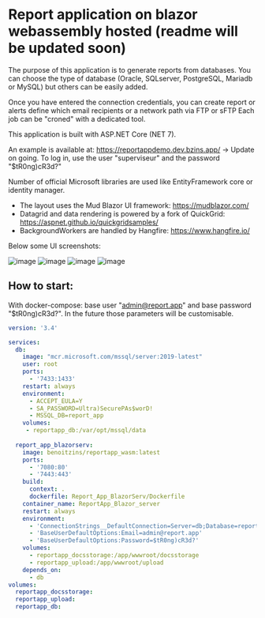 # Report application on blazor webassembly hosted (readme will be updated soon)

The purpose of this application is to generate reports from databases. You can choose the type of database (Oracle, SQLserver, PostgreSQL, Mariadb or MySQL) but others can be easily added.

Once you have entered the connection credentials, you can create report or alerts define which email recipients or a network path via FTP or sFTP
Each job can be "croned" with a dedicated tool.

This application is built with ASP.NET Core (NET 7).

An example is available at: https://reportappdemo.dev.bzins.app/ -> Update on going. 
To log in, use the user "superviseur" and the password "$tR0ng)cR3d?"

Number of official Microsoft libraries are used like EntityFramework core or identity manager.

* The layout uses the Mud Blazor UI framework: https://mudblazor.com/
* Datagrid and data rendering is powered by a fork of QuickGrid: https://aspnet.github.io/quickgridsamples/
* BackgroundWorkers are handled by Hangfire: https://www.hangfire.io/


Below some UI screenshots:

![image](https://user-images.githubusercontent.com/46160493/213934774-20c90656-1c1d-4afc-86a0-976ddaa37dc7.png)
![image](https://user-images.githubusercontent.com/46160493/213935278-7ae761d8-4ca8-4163-84d7-9754b9d323f6.png)
![image](https://user-images.githubusercontent.com/46160493/213935358-487dfb89-c353-4989-9044-995a6483b856.png)
![image](https://user-images.githubusercontent.com/46160493/213935415-875a4ed1-f357-48db-a4cf-b2386ce40e56.png)

## How to start:

With docker-compose: base user "admin@report.app" and base password "$tR0ng)cR3d?". In the future those parameters will be customisable.

```yml
version: '3.4'

services:
  db:
    image: "mcr.microsoft.com/mssql/server:2019-latest"
    user: root
    ports:
      - '7433:1433'    
    restart: always
    environment:
      - ACCEPT_EULA=Y
      - SA_PASSWORD=Ultra)SecurePAs$worD!
      - MSSQL_DB=report_app
    volumes:
     - reportapp_db:/var/opt/mssql/data
     
  report_app_blazorserv:
    image: benoitzins/reportapp_wasm:latest
    ports:
      - '7080:80'
      - '7443:443'
    build:
      context: .
      dockerfile: Report_App_BlazorServ/Dockerfile
    container_name: ReportApp_Blazor_server
    restart: always
    environment:
      - 'ConnectionStrings__DefaultConnection=Server=db;Database=report_app;User Id=sa;Password=Ultra)SecurePAs$worD!;MultipleActiveResultSets=true'
      - 'BaseUserDefaultOptions:Email=admin@report.app'
      - 'BaseUserDefaultOptions:Password=$tR0ng)cR3d?'
    volumes:
      - reportapp_docsstorage:/app/wwwroot/docsstorage
      - reportapp_upload:/app/wwwroot/upload
    depends_on:
      - db  
volumes:
  reportapp_docsstorage:
  reportapp_upload:
  reportapp_db:
```
